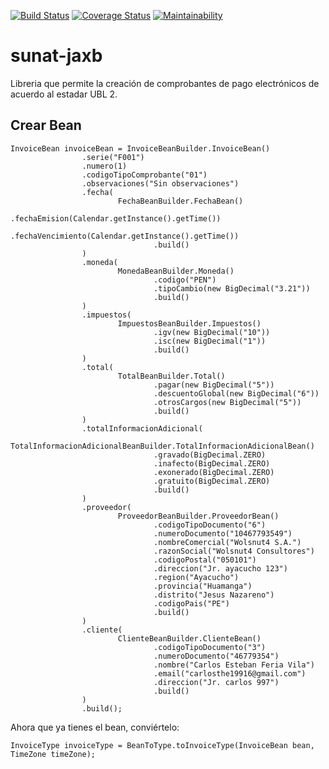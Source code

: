 [![Build Status](https://travis-ci.org/carlosthe19916/sunat-jaxb.svg?branch=master)](https://travis-ci.org/carlosthe19916/sunat-jaxb)
[![Coverage Status](https://coveralls.io/repos/github/carlosthe19916/sunat-jaxb/badge.svg?branch=master)](https://coveralls.io/github/carlosthe19916/sunat-jaxb?branch=master)
[![Maintainability](https://sonarcloud.io/api/project_badges/measure?project=carlosthe19916&metric=alert_status)](https://sonarcloud.io/dashboard?id=carlosthe19916)

# sunat-jaxb
Libreria que permite la creación de comprobantes de pago electrónicos de acuerdo al estadar UBL 2.

## Crear Bean

```
InvoiceBean invoiceBean = InvoiceBeanBuilder.InvoiceBean()
                .serie("F001")
                .numero(1)
                .codigoTipoComprobante("01")
                .observaciones("Sin observaciones")
                .fecha(
                        FechaBeanBuilder.FechaBean()
                                .fechaEmision(Calendar.getInstance().getTime())
                                .fechaVencimiento(Calendar.getInstance().getTime())
                                .build()
                )
                .moneda(
                        MonedaBeanBuilder.Moneda()
                                .codigo("PEN")
                                .tipoCambio(new BigDecimal("3.21"))
                                .build()
                )
                .impuestos(
                        ImpuestosBeanBuilder.Impuestos()
                                .igv(new BigDecimal("10"))
                                .isc(new BigDecimal("1"))
                                .build()
                )
                .total(
                        TotalBeanBuilder.Total()
                                .pagar(new BigDecimal("5"))
                                .descuentoGlobal(new BigDecimal("6"))
                                .otrosCargos(new BigDecimal("5"))
                                .build()
                )
                .totalInformacionAdicional(
                        TotalInformacionAdicionalBeanBuilder.TotalInformacionAdicionalBean()
                                .gravado(BigDecimal.ZERO)
                                .inafecto(BigDecimal.ZERO)
                                .exonerado(BigDecimal.ZERO)
                                .gratuito(BigDecimal.ZERO)
                                .build()
                )
                .proveedor(
                        ProveedorBeanBuilder.ProveedorBean()
                                .codigoTipoDocumento("6")
                                .numeroDocumento("10467793549")
                                .nombreComercial("Wolsnut4 S.A.")
                                .razonSocial("Wolsnut4 Consultores")
                                .codigoPostal("050101")
                                .direccion("Jr. ayacucho 123")
                                .region("Ayacucho")
                                .provincia("Huamanga")
                                .distrito("Jesus Nazareno")
                                .codigoPais("PE")
                                .build()
                )
                .cliente(
                        ClienteBeanBuilder.ClienteBean()
                                .codigoTipoDocumento("3")
                                .numeroDocumento("46779354")
                                .nombre("Carlos Esteban Feria Vila")
                                .email("carlosthe19916@gmail.com")
                                .direccion("Jr. carlos 997")
                                .build()
                )
                .build();
```


Ahora que ya tienes el bean, conviértelo:

```
InvoiceType invoiceType = BeanToType.toInvoiceType(InvoiceBean bean, TimeZone timeZone);
```
